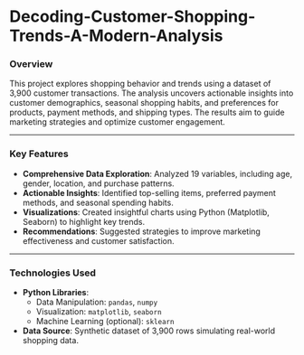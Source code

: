 # Decoding-Customer-Shopping-Trends-A-Modern-Analysis

### **Overview**

This project explores shopping behavior and trends using a dataset of 3,900 customer transactions. The analysis uncovers actionable insights into customer demographics, seasonal shopping habits, and preferences for products, payment methods, and shipping types. The results aim to guide marketing strategies and optimize customer engagement.

---

### **Key Features**

- **Comprehensive Data Exploration**: Analyzed 19 variables, including age, gender, location, and purchase patterns.
- **Actionable Insights**: Identified top-selling items, preferred payment methods, and seasonal spending habits.
- **Visualizations**: Created insightful charts using Python (Matplotlib, Seaborn) to highlight key trends.
- **Recommendations**: Suggested strategies to improve marketing effectiveness and customer satisfaction.

---

### **Technologies Used**

- **Python Libraries**:
    - Data Manipulation: `pandas`, `numpy`
    - Visualization: `matplotlib`, `seaborn`
    - Machine Learning (optional): `sklearn`
- **Data Source**: Synthetic dataset of 3,900 rows simulating real-world shopping data.

